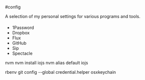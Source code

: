#config

A selection of my personal settings for various programs and tools.

####
- 1Password
- Dropbox
- Flux
- GitHub
- Sip
- Spectacle

nvm
nvm install iojs
nvm alias default iojs

rbenv
git config --global credential.helper osxkeychain
